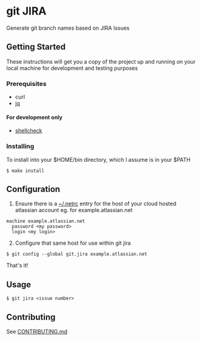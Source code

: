 # git JIRA

Generate git branch names based on JIRA Issues

## Getting Started

These instructions will get you a copy of the project up and running on your local machine for development and testing purposes

### Prerequisites

* curl
* [jq](https://github.com/stedolan/jq)

#### For development only

* [shellcheck](https://github.com/koalaman/shellcheck)

### Installing

To install into your $HOME/bin directory, which I assume is in your $PATH

```
$ make install
```

## Configuration

1) Ensure there is a [~/.netrc](https://www.gnu.org/software/inetutils/manual/html_node/The-_002enetrc-file.html) entry for the host of your cloud hosted atlassian account eg. for example.atlassian.net

```
machine example.atlassian.net
  password <my password>
  login <my login>
```

2) Configure that same host for use within git jira

```
$ git config --global git.jira example.atlassian.net
```

That's it!

## Usage

```
$ git jira <issue number>
```

## Contributing

See [CONTRIBUTING.md](./CONTRIBUTING.md)
